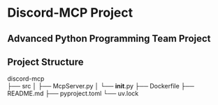 # Discord-MCP Project

## Advanced Python Programming Team Project

## Project Structure
discord-mcp    
        ├── src
        │     ├── McpServer.py
        │     └── __init__.py
        ├── Dockerfile
        ├── README.md
        ├── pyproject.toml
        └── uv.lock
